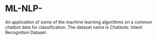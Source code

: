 # ML-NLP-
An application of some of the machine learning algorithms on a common chatbot data for classification. The dataset name is Chatbots: Intent Recognition Dataset .
